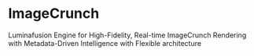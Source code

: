 # ImageCrunch
Luminafusion Engine for High-Fidelity, Real-time ImageCrunch Rendering with Metadata-Driven Intelligence with Flexible architecture
